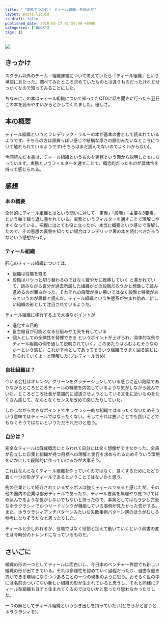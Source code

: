 ```yaml
---
title: "「実務でつかむ！ ティール組織」を読んだ"
layout: posts.liquid
is_draft: false
published_date: 2019-05-17 01:59:49 +0900
categories: ["BOOK"]
tags: []
---
```


![](https://images-fe.ssl-images-amazon.com/images/I/41UBijhgNNL.jpg)
## きっかけ
スクラム以外のチーム・組織運営について考えていたら「ティール組織」という単語にあたった。調べてみたところ求めていたものとは違うものだったけれどせっかくなので知ってみることにした。

ちなみにこの本はティール組織について知ってたCTOに話を聞きに行ったら翌日この本を読みやすいからとかしてくれました。優しさ。

## 本の概要
ティール組織というとフレデリック・ラルーの本が基本の書として読まれているようです。そちらの方は原典っぽい感じで結構な厚さの原則みたいなところについて触れられているようです(そちらはまだ読んでないのでよくわからない)。

今回読んだ本書は、ティール組織というものを実務という面から説明した本になっています。実務というフィルターを通すことで、概念的だったものが具体性を持って感じられる。

## 感想
### 本の概要
全体的にティール組織とはという問いに対して「定義」「段階」「主要な3要素」という軸で繰り返し書かれている。実務というフィルターを通すことで理解しやすくなっている。把握にはとても役に立ったが、本当に概要という感じで理解したので、その思想の裏側を知りたい場合はフレデリック著の本を読むべきだろうなという感想だった。

### ティール組織
肝心のティール組織については、

- 組織は段階を経る
- 段階はバツっと切り替わるのではなく緩やかに推移していく
と書かれていて、読みながら自分が過去所属した組織がどの段階だろうかと想像して読み進めるのが面白かった。それぞれの段階が良い悪いではなく段階と特徴があるというのが趣旨と読んだ。ティール組織という生態系が生まれ始め、新しい組織の形として注目されているようだ。

ティール組織に移行する上で大事なポイントが

- 進化する目的
- 自主経営が可能となる仕組みや工夫を有している
- 個人としての全体性を発揮できる
というポイントが上げられ、具体的な例やティール組織の例を通して説明されていく。このあたりはふむふむそうなのかーという感じ。これが下地としてあってそういう組織でうまく回る感じに作られていくよーと理解した(プレティール含め)

### 自社組織は？
今いる会社はオレンジ。グリーンをグラデーションしている感じに近い段階でありながらところどころティールの特徴を内包しているような気がしながら読んでいた。ところどころ社長が意識的に浸透させようとしている文化に近いものをたくさん感じて、なんとなくセンスを改めて感じたりしていた。

しかしながら大きなポイントでホラクラシー的な組織ではまったくないためそういう意味ではティールではなったくない。そしてそれは悪いことでも良いことでもなくそうではないというただそれだけと思う。

### 自分は？
完全なティールは既成概念にとらわれて自分には全く想像ができなかった。全員が自立した自我と組織が持つ目標への理解と実行を求められるためそういう環境をいかにして段階的に作っていけるかが大事そう。

これはなんとなくティール組織を作っていくのではなく、良くするためにたどり着く一つの形がティールであるということではないかと思う。

例の企業として紹介されているザッポスは強くティールであると感じたが、その他の国内の企業は部分ティールであったり、ティール要素を無理やり見つけてはめ込んでるような気がしないでもないと思ったので、事案としてはもう少し完全なホラクラシィでかつリードリンクが機能している事例が見たかった気がする。また、ホラクラシィアンチパターンみたいな失敗事例パターン週のほうがむしろ参考になりそうだなと思ったりした。

ティールと少し外れるが、役職ではなく役割と捉えて動いていくという肩書の変化は今時分のトレンドになっているものだ。

## さいごに
組織の形の一つとしてティールは面白いし、今日本のベンチャー界隈でも新しい組織の形が出てきている。それは多様性を認めていく過程だったり、自由な働き方ができる環境になりつつあることの一つの現象のように思う。おそらく世の中には名前のついてない新しい組織の形が生まれていると思うし、それと同様にティール型組織も自ずと生まれてくるのではないかと思ったり思わなかったりした。

一つの解としてティール組織という引き出しを持っていたい(どちらかと言うとホラクラシィを)。


